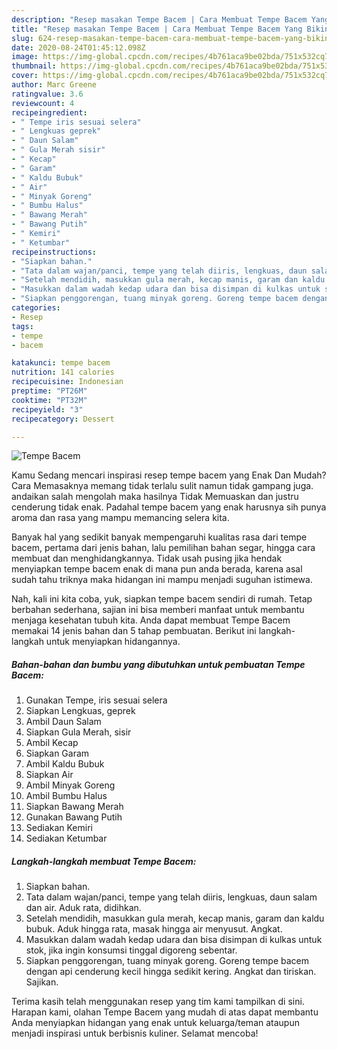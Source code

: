 ```yaml
---
description: "Resep masakan Tempe Bacem | Cara Membuat Tempe Bacem Yang Bikin Ngiler"
title: "Resep masakan Tempe Bacem | Cara Membuat Tempe Bacem Yang Bikin Ngiler"
slug: 624-resep-masakan-tempe-bacem-cara-membuat-tempe-bacem-yang-bikin-ngiler
date: 2020-08-24T01:45:12.098Z
image: https://img-global.cpcdn.com/recipes/4b761aca9be02bda/751x532cq70/tempe-bacem-foto-resep-utama.jpg
thumbnail: https://img-global.cpcdn.com/recipes/4b761aca9be02bda/751x532cq70/tempe-bacem-foto-resep-utama.jpg
cover: https://img-global.cpcdn.com/recipes/4b761aca9be02bda/751x532cq70/tempe-bacem-foto-resep-utama.jpg
author: Marc Greene
ratingvalue: 3.6
reviewcount: 4
recipeingredient:
- " Tempe iris sesuai selera"
- " Lengkuas geprek"
- " Daun Salam"
- " Gula Merah sisir"
- " Kecap"
- " Garam"
- " Kaldu Bubuk"
- " Air"
- " Minyak Goreng"
- " Bumbu Halus"
- " Bawang Merah"
- " Bawang Putih"
- " Kemiri"
- " Ketumbar"
recipeinstructions:
- "Siapkan bahan."
- "Tata dalam wajan/panci, tempe yang telah diiris, lengkuas, daun salam dan air. Aduk rata, didihkan."
- "Setelah mendidih, masukkan gula merah, kecap manis, garam dan kaldu bubuk. Aduk hingga rata, masak hingga air menyusut. Angkat."
- "Masukkan dalam wadah kedap udara dan bisa disimpan di kulkas untuk stok, jika ingin konsumsi tinggal digoreng sebentar."
- "Siapkan penggorengan, tuang minyak goreng. Goreng tempe bacem dengan api cenderung kecil hingga sedikit kering. Angkat dan tiriskan. Sajikan."
categories:
- Resep
tags:
- tempe
- bacem

katakunci: tempe bacem 
nutrition: 141 calories
recipecuisine: Indonesian
preptime: "PT26M"
cooktime: "PT32M"
recipeyield: "3"
recipecategory: Dessert

---
```



![Tempe Bacem](https://img-global.cpcdn.com/recipes/4b761aca9be02bda/751x532cq70/tempe-bacem-foto-resep-utama.jpg)

Kamu Sedang mencari inspirasi resep tempe bacem yang Enak Dan Mudah? Cara Memasaknya memang tidak terlalu sulit namun tidak gampang juga. andaikan salah mengolah maka hasilnya Tidak Memuaskan dan justru cenderung tidak enak. Padahal tempe bacem yang enak harusnya sih punya aroma dan rasa yang mampu memancing selera kita.

Banyak hal yang sedikit banyak mempengaruhi kualitas rasa dari tempe bacem, pertama dari jenis bahan, lalu pemilihan bahan segar, hingga cara membuat dan menghidangkannya. Tidak usah pusing jika hendak menyiapkan tempe bacem enak di mana pun anda berada, karena asal sudah tahu triknya maka hidangan ini mampu menjadi suguhan istimewa.




Nah, kali ini kita coba, yuk, siapkan tempe bacem sendiri di rumah. Tetap berbahan sederhana, sajian ini bisa memberi manfaat untuk membantu menjaga kesehatan tubuh kita. Anda dapat membuat Tempe Bacem memakai 14 jenis bahan dan 5 tahap pembuatan. Berikut ini langkah-langkah untuk menyiapkan hidangannya.

<!--inarticleads1-->

##### Bahan-bahan dan bumbu yang dibutuhkan untuk pembuatan Tempe Bacem:

1. Gunakan  Tempe, iris sesuai selera
1. Siapkan  Lengkuas, geprek
1. Ambil  Daun Salam
1. Siapkan  Gula Merah, sisir
1. Ambil  Kecap
1. Siapkan  Garam
1. Ambil  Kaldu Bubuk
1. Siapkan  Air
1. Ambil  Minyak Goreng
1. Ambil  Bumbu Halus
1. Siapkan  Bawang Merah
1. Gunakan  Bawang Putih
1. Sediakan  Kemiri
1. Sediakan  Ketumbar




<!--inarticleads2-->

##### Langkah-langkah membuat Tempe Bacem:

1. Siapkan bahan.
1. Tata dalam wajan/panci, tempe yang telah diiris, lengkuas, daun salam dan air. Aduk rata, didihkan.
1. Setelah mendidih, masukkan gula merah, kecap manis, garam dan kaldu bubuk. Aduk hingga rata, masak hingga air menyusut. Angkat.
1. Masukkan dalam wadah kedap udara dan bisa disimpan di kulkas untuk stok, jika ingin konsumsi tinggal digoreng sebentar.
1. Siapkan penggorengan, tuang minyak goreng. Goreng tempe bacem dengan api cenderung kecil hingga sedikit kering. Angkat dan tiriskan. Sajikan.




Terima kasih telah menggunakan resep yang tim kami tampilkan di sini. Harapan kami, olahan Tempe Bacem yang mudah di atas dapat membantu Anda menyiapkan hidangan yang enak untuk keluarga/teman ataupun menjadi inspirasi untuk berbisnis kuliner. Selamat mencoba!
